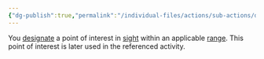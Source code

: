 ```yaml
---
{"dg-publish":true,"permalink":"/individual-files/actions/sub-actions/designate/"}
---
```


You [designate](Designations.md) a point of interest in [sight](Sight.md) within an applicable [range](Map.md). This point of interest is later used in the referenced activity.